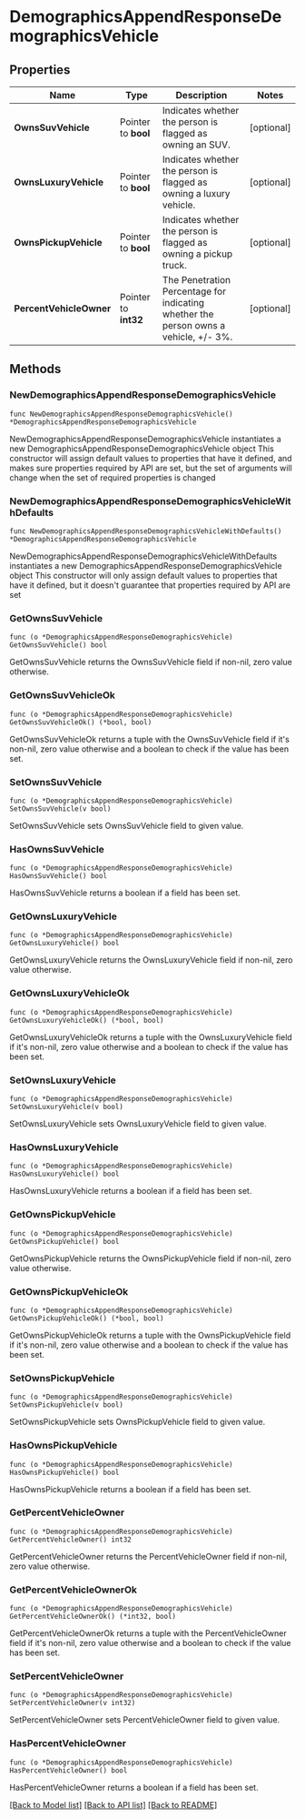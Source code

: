 # DemographicsAppendResponseDemographicsVehicle

## Properties

Name | Type | Description | Notes
------------ | ------------- | ------------- | -------------
**OwnsSuvVehicle** | Pointer to **bool** | Indicates whether the person is flagged as owning an SUV. | [optional] 
**OwnsLuxuryVehicle** | Pointer to **bool** | Indicates whether the person is flagged as owning a luxury vehicle. | [optional] 
**OwnsPickupVehicle** | Pointer to **bool** | Indicates whether the person is flagged as owning a pickup truck. | [optional] 
**PercentVehicleOwner** | Pointer to **int32** | The Penetration Percentage for indicating whether the person owns a vehicle, +/- 3%. | [optional] 

## Methods

### NewDemographicsAppendResponseDemographicsVehicle

`func NewDemographicsAppendResponseDemographicsVehicle() *DemographicsAppendResponseDemographicsVehicle`

NewDemographicsAppendResponseDemographicsVehicle instantiates a new DemographicsAppendResponseDemographicsVehicle object
This constructor will assign default values to properties that have it defined,
and makes sure properties required by API are set, but the set of arguments
will change when the set of required properties is changed

### NewDemographicsAppendResponseDemographicsVehicleWithDefaults

`func NewDemographicsAppendResponseDemographicsVehicleWithDefaults() *DemographicsAppendResponseDemographicsVehicle`

NewDemographicsAppendResponseDemographicsVehicleWithDefaults instantiates a new DemographicsAppendResponseDemographicsVehicle object
This constructor will only assign default values to properties that have it defined,
but it doesn't guarantee that properties required by API are set

### GetOwnsSuvVehicle

`func (o *DemographicsAppendResponseDemographicsVehicle) GetOwnsSuvVehicle() bool`

GetOwnsSuvVehicle returns the OwnsSuvVehicle field if non-nil, zero value otherwise.

### GetOwnsSuvVehicleOk

`func (o *DemographicsAppendResponseDemographicsVehicle) GetOwnsSuvVehicleOk() (*bool, bool)`

GetOwnsSuvVehicleOk returns a tuple with the OwnsSuvVehicle field if it's non-nil, zero value otherwise
and a boolean to check if the value has been set.

### SetOwnsSuvVehicle

`func (o *DemographicsAppendResponseDemographicsVehicle) SetOwnsSuvVehicle(v bool)`

SetOwnsSuvVehicle sets OwnsSuvVehicle field to given value.

### HasOwnsSuvVehicle

`func (o *DemographicsAppendResponseDemographicsVehicle) HasOwnsSuvVehicle() bool`

HasOwnsSuvVehicle returns a boolean if a field has been set.

### GetOwnsLuxuryVehicle

`func (o *DemographicsAppendResponseDemographicsVehicle) GetOwnsLuxuryVehicle() bool`

GetOwnsLuxuryVehicle returns the OwnsLuxuryVehicle field if non-nil, zero value otherwise.

### GetOwnsLuxuryVehicleOk

`func (o *DemographicsAppendResponseDemographicsVehicle) GetOwnsLuxuryVehicleOk() (*bool, bool)`

GetOwnsLuxuryVehicleOk returns a tuple with the OwnsLuxuryVehicle field if it's non-nil, zero value otherwise
and a boolean to check if the value has been set.

### SetOwnsLuxuryVehicle

`func (o *DemographicsAppendResponseDemographicsVehicle) SetOwnsLuxuryVehicle(v bool)`

SetOwnsLuxuryVehicle sets OwnsLuxuryVehicle field to given value.

### HasOwnsLuxuryVehicle

`func (o *DemographicsAppendResponseDemographicsVehicle) HasOwnsLuxuryVehicle() bool`

HasOwnsLuxuryVehicle returns a boolean if a field has been set.

### GetOwnsPickupVehicle

`func (o *DemographicsAppendResponseDemographicsVehicle) GetOwnsPickupVehicle() bool`

GetOwnsPickupVehicle returns the OwnsPickupVehicle field if non-nil, zero value otherwise.

### GetOwnsPickupVehicleOk

`func (o *DemographicsAppendResponseDemographicsVehicle) GetOwnsPickupVehicleOk() (*bool, bool)`

GetOwnsPickupVehicleOk returns a tuple with the OwnsPickupVehicle field if it's non-nil, zero value otherwise
and a boolean to check if the value has been set.

### SetOwnsPickupVehicle

`func (o *DemographicsAppendResponseDemographicsVehicle) SetOwnsPickupVehicle(v bool)`

SetOwnsPickupVehicle sets OwnsPickupVehicle field to given value.

### HasOwnsPickupVehicle

`func (o *DemographicsAppendResponseDemographicsVehicle) HasOwnsPickupVehicle() bool`

HasOwnsPickupVehicle returns a boolean if a field has been set.

### GetPercentVehicleOwner

`func (o *DemographicsAppendResponseDemographicsVehicle) GetPercentVehicleOwner() int32`

GetPercentVehicleOwner returns the PercentVehicleOwner field if non-nil, zero value otherwise.

### GetPercentVehicleOwnerOk

`func (o *DemographicsAppendResponseDemographicsVehicle) GetPercentVehicleOwnerOk() (*int32, bool)`

GetPercentVehicleOwnerOk returns a tuple with the PercentVehicleOwner field if it's non-nil, zero value otherwise
and a boolean to check if the value has been set.

### SetPercentVehicleOwner

`func (o *DemographicsAppendResponseDemographicsVehicle) SetPercentVehicleOwner(v int32)`

SetPercentVehicleOwner sets PercentVehicleOwner field to given value.

### HasPercentVehicleOwner

`func (o *DemographicsAppendResponseDemographicsVehicle) HasPercentVehicleOwner() bool`

HasPercentVehicleOwner returns a boolean if a field has been set.


[[Back to Model list]](../README.md#documentation-for-models) [[Back to API list]](../README.md#documentation-for-api-endpoints) [[Back to README]](../README.md)


